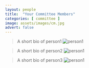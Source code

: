 ```yaml
---
layout: people
title:  "Your Committee Members"
categories: [ committee ]
image: assets/images/cm.jpg
advert: false
---
```


>A short bio of person1 
![person1]({{site.baseurl}}/assets/images/cm.jpg)

>A short bio of person2 
![person1]({{site.baseurl}}/assets/images/cm.jpg)

>A short bio of person3 
![person1]({{site.baseurl}}/assets/images/cm.jpg)

